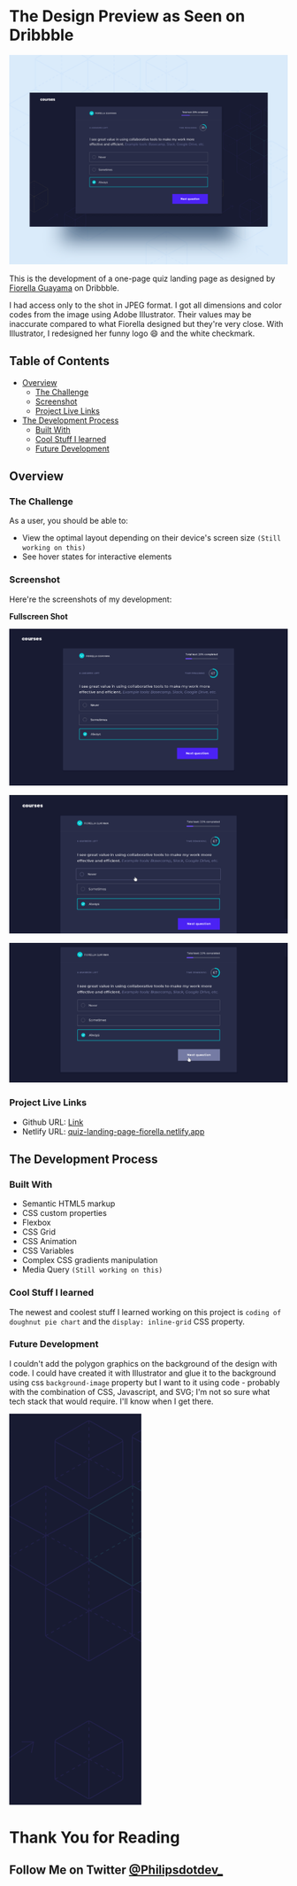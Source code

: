 # The Design Preview as Seen on Dribbble
![Design preview I worked on by Fiorella Guayama](./readme/fiorella-guayama-design.png)

This is the development of a one-page quiz landing page as designed by [Fiorella Guayama](https://dribbble.com/shots/7434980-Landing-Quiz) on Dribbble. 

I had access only to the shot in JPEG format. I got all dimensions and color codes from the image using Adobe Illustrator. Their values may be inaccurate compared to what Fiorella designed but they're very close. With Illustrator, I redesigned her funny logo 😄 and the white checkmark.



## Table of Contents

- [Overview](#overview)
  - [The Challenge](#the-challenge)
  - [Screenshot](#screenshot)
  - [Project Live Links](#project-live-links)
- [The Development Process](#the-development-process)
  - [Built With](#built-with)
  - [Cool Stuff I learned](#cool-stuff-i-learned)
  - [Future Development](#future-development)


## Overview

### The Challenge

As a user, you should be able to:

- View the optimal layout depending on their device's screen size `(Still working on this)`
- See hover states for interactive elements

### Screenshot

Here're the screenshots of my development:

**Fullscreen Shot**

![Fullscreen](./readme/Philip.dev_development-shot-for-fiorella-guayama-fullscreen.png)


![Hover State 1](./readme/Philip.dev_development-shot-for-fiorella-guayama-hover-state-1.PNG)


![Hover State 2](./readme/Philip.dev_development-shot-for-fiorella-guayama-hover-state-2.png)


### Project Live Links

- Github URL: [Link](https://philipsdotdev.github.io/fiorella-guayama-courses-questionnaire-/)
- Netlify URL: [quiz-landing-page-fiorella.netlify.app](https://quiz-landing-page-fiorella.netlify.app/)


## The Development Process

### Built With

- Semantic HTML5 markup
- CSS custom properties
- Flexbox
- CSS Grid
- CSS Animation
- CSS Variables
- Complex CSS gradients manipulation
- Media Query `(Still working on this)`

### Cool Stuff I learned

The newest and coolest stuff I learned working on this project is `coding of doughnut pie chart` and the `display: inline-grid` CSS property.


### Future Development

I couldn't add the polygon graphics on the background of the design with code. I could have created it with Illustrator and glue it to the background using css `background-image` property but I want to it using code - probably with the combination of CSS, Javascript, and SVG; I'm not so sure what tech stack that would require. I'll know when I get there.

![Polygon Shapes](./readme/Philip.dev_development-shot-for-fiorella-guayama-polygon-shapes.png)

# Thank You for Reading

## Follow Me on Twitter [@Philipsdotdev_](https://www.twitter.com/Philipsdotdev_)

